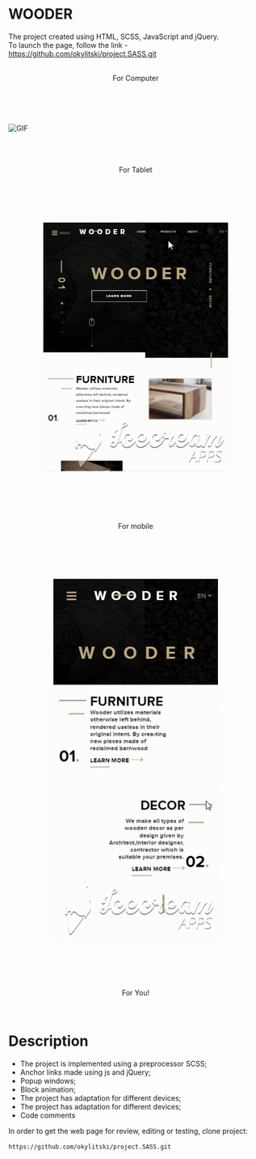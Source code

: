 # WOODER
The project created using HTML, SCSS, JavaScript and jQuery.<br>
To launch the page, follow the link - https://github.com/okylitski/project.SASS.git<br>
<br>
<p align = "center">For Сomputer</p><br>
<br>
<br>
<br>
<img src="/assets/image/Tablet.gif" alt="GIF" style="max-width:100%"><br>
<br>
<br>
<br>
<p align = "center">For Tablet</p><br>
<br>
<br>
<br>
<p align = "center"><img src="/assets/image/pad.gif" alt="GIF" style="max-width:100%"></p><br>
<br>
<br>
<br>
<p align = "center">For mobile</p><br>
<br>
<br>
<br>
<p align = "center"><img src="/assets/image/mob.gif" alt="GIF" style="max-width:100%"></p><br>
<br>
<br>
<br>
<p align = "center">For You!</p><br>


# Description
- The project is implemented using a preprocessor SCSS;
- Anchor links made using js and jQuery;
- Popup windows;
- Block animation;
- The project has adaptation for different devices;
- The project has adaptation for different devices;
- Code comments

In order to get the web page for review, editing or testing, clone project:
```
https://github.com/okylitski/project.SASS.git
```
